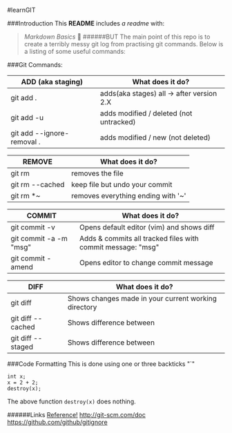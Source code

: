 #learnGIT

###Introduction
This **README** includes _a readme_ with:
> *Markdown Basics* :panda_face: 
######BUT
The main point of this repo is to create a terribly messy git log from practising git commands. 
Below is a listing of some useful commands:


###Git Commands: 

ADD (aka staging)          |  What does it do?
------------               | ---------------
git add .                  |  adds(aka stages) all -> after version 2.X
git add -u                 |  adds modified / deleted (not untracked) 
git add --ignore-removal . |  adds modified / new (not deleted)

REMOVE                     |  What does it do?
------------               | ---------------
git rm <file>              | removes the file  
git rm --cached            | keep file but undo your commit 
git rm \*~  	           | removes everything ending with '~' 


COMMIT  		   | What does it do?
-------------              | ----------------
git commit -v              | Opens default editor (vim) and shows diff
git commit -a -m "msg"     | Adds & commits  all tracked files with commit message: "msg"
git commit -amend          | Opens editor to change commit message

DIFF			   | What does it do?
-------------              | ----------------
git diff 		   | Shows changes made in your current working directory
git diff --cached     	   | Shows difference between
git diff --staged	   | Shows difference between 


###Code Formatting 
This is done using one or three backticks "`"
```
int x;
x = 2 + 2;
destroy(x);
```
The above function `destroy(x)` does nothing. 




######Links
[Reference!](http://git-scm.com/doc)
http://git-scm.com/doc
https://github.com/github/gitignore
